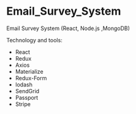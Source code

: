 # Email_Survey_System
Email Survey System (React, Node.js ,MongoDB)

  Technology and tools:
* React
* Redux
* Axios
* Materialize
* Redux-Form
* lodash
* SendGrid
* Passport
* Stripe
